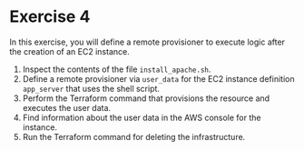 # Exercise 4

In this exercise, you will define a remote provisioner to execute logic after the creation of an EC2 instance.

1. Inspect the contents of the file `install_apache.sh`.
2. Define a remote provisioner via `user_data` for the EC2 instance definition `app_server` that uses the shell script.
3. Perform the Terraform command that provisions the resource and executes the user data.
4. Find information about the user data in the AWS console for the instance.
5. Run the Terraform command for deleting the infrastructure.